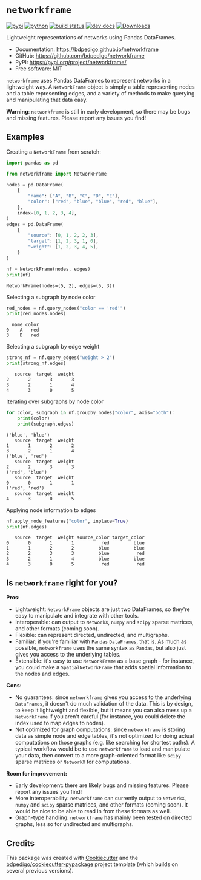 # `networkframe`

[![pypi](https://img.shields.io/pypi/v/networkframe.svg)](https://pypi.org/project/networkframe/)
[![python](https://img.shields.io/pypi/pyversions/networkframe.svg)](https://pypi.org/project/networkframe/)
[![build status](https://github.com/bdpedigo/networkframe/actions/workflows/daily-bulid-status.yml/badge.svg)](https://github.com/bdpedigo/networkframe/actions/workflows/daily-bulid-status.yml)
[![dev docs](https://github.com/bdpedigo/networkframe/actions/workflows/dev-docs.yml/badge.svg)](https://bdpedigo.github.io/networkframe/dev/)
[![Downloads](https://static.pepy.tech/badge/networkframe)](https://pepy.tech/project/networkframe)

Lightweight representations of networks using Pandas DataFrames.

- Documentation: <https://bdpedigo.github.io/networkframe>
- GitHub: <https://github.com/bdpedigo/networkframe>
- PyPI: <https://pypi.org/project/networkframe/>
- Free software: MIT

`networkframe` uses Pandas DataFrames to represent networks in a lightweight way.
A `NetworkFrame` object is simply a table representing nodes and a table representing
edges, and a variety of methods to make querying and manipulating that data easy.

**Warning**: `networkframe` is still in early development, so there may be bugs and missing features. Please report any issues you find!

## Examples

Creating a `NetworkFrame` from scratch:

```python
import pandas as pd

from networkframe import NetworkFrame

nodes = pd.DataFrame(
    {
        "name": ["A", "B", "C", "D", "E"],
        "color": ["red", "blue", "blue", "red", "blue"],
    },
    index=[0, 1, 2, 3, 4],
)
edges = pd.DataFrame(
    {
        "source": [0, 1, 2, 2, 3],
        "target": [1, 2, 3, 1, 0],
        "weight": [1, 2, 3, 4, 5],
    }
)

nf = NetworkFrame(nodes, edges)
print(nf)
```

```text.python.console
NetworkFrame(nodes=(5, 2), edges=(5, 3))
```

Selecting a subgraph by node color

```python
red_nodes = nf.query_nodes("color == 'red'")
print(red_nodes.nodes)
```

```text.python.console
  name color
0    A   red
3    D   red
```

Selecting a subgraph by edge weight

```python
strong_nf = nf.query_edges("weight > 2")
print(strong_nf.edges)
```

```text.python.console
   source  target  weight
2       2       3       3
3       2       1       4
4       3       0       5
```

Iterating over subgraphs by node color

```python
for color, subgraph in nf.groupby_nodes("color", axis="both"):
    print(color)
    print(subgraph.edges)
```

```text.python.console
('blue', 'blue')
   source  target  weight
1       1       2       2
3       2       1       4
('blue', 'red')
   source  target  weight
2       2       3       3
('red', 'blue')
   source  target  weight
0       0       1       1
('red', 'red')
   source  target  weight
4       3       0       5
```

Applying node information to edges

```python
nf.apply_node_features("color", inplace=True)
print(nf.edges)
```

```text.python.console
   source  target  weight source_color target_color
0       0       1       1          red         blue
1       1       2       2         blue         blue
2       2       3       3         blue          red
3       2       1       4         blue         blue
4       3       0       5          red          red
```

## Is `networkframe` right for you?

**Pros:**

- Lightweight: `NetworkFrame` objects are just two DataFrames, so they're easy to manipulate and integrate with other tools.
- Interoperable: can output to `NetworkX`, `numpy` and `scipy` sparse matrices, and other formats (coming soon).
- Flexible: can represent directed, undirected, and multigraphs.
- Familiar: if you're familiar with `Pandas` `DataFrames`, that is. As much as possible, `networkframe` uses the same syntax as `Pandas`, but also just gives you access to the underlying tables.
- Extensible: it's easy to use `NetworkFrame` as a base graph - for instance, you could make a `SpatialNetworkFrame` that adds spatial information to the nodes and edges.

**Cons:**

- No guarantees: since `networkframe` gives you access to the underlying `DataFrames`, it doesn't do much validation of the data. This is by design, to keep it lightweight and flexible, but it means you can also mess up a `NetworkFrame` if you aren't careful (for instance, you could delete the index used to map edges to nodes).
- Not optimized for graph computations: since `networkframe` is storing data as simple node and edge tables, it's not optimized for doing actual computations on those graphs (e.g. like searching for shortest paths). A typical workflow would be to use `networkframe` to load and manipulate your data, then convert to a more graph-oriented format like `scipy` sparse matrices or `NetworkX` for computations.

**Room for improvement:**

- Early development: there are likely bugs and missing features. Please report any issues you find!
- More interoperability: `networkframe` can currently output to `NetworkX`, `numpy` and `scipy` sparse matrices, and other formats (coming soon). It would be nice to be able to read in from these formats as well.
- Graph-type handling: `networkframe` has mainly been tested on directed graphs, less so for undirected and multigraphs.

## Credits

This package was created with [Cookiecutter](https://github.com/audreyr/cookiecutter) and the [bdpedigo/cookiecutter-pypackage](https://github.com/bdpedigo/cookiecutter-pypackage) project template (which builds on several previous versions).
